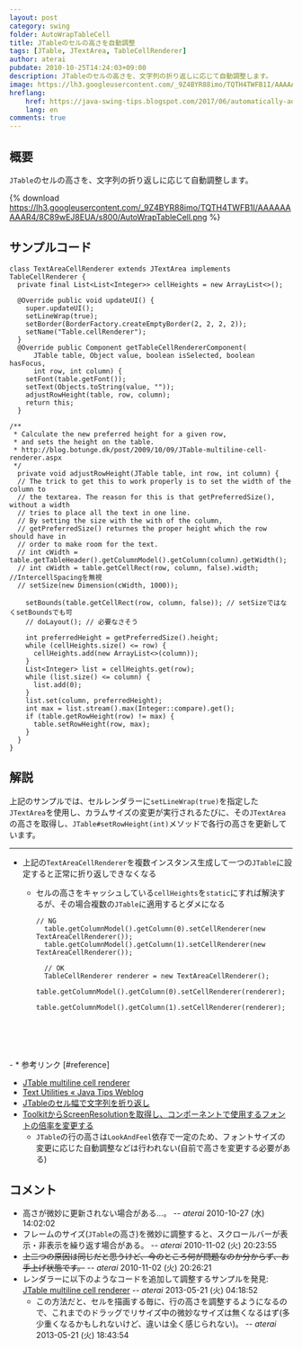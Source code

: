 ```yaml
---
layout: post
category: swing
folder: AutoWrapTableCell
title: JTableのセルの高さを自動調整
tags: [JTable, JTextArea, TableCellRenderer]
author: aterai
pubdate: 2010-10-25T14:24:03+09:00
description: JTableのセルの高さを、文字列の折り返しに応じて自動調整します。
image: https://lh3.googleusercontent.com/_9Z4BYR88imo/TQTH4TWFB1I/AAAAAAAAAR4/8C89wEJ8EUA/s800/AutoWrapTableCell.png
hreflang:
    href: https://java-swing-tips.blogspot.com/2017/06/automatically-adjust-height-of-jtables.html
    lang: en
comments: true
---
```

## 概要
`JTable`のセルの高さを、文字列の折り返しに応じて自動調整します。

{% download https://lh3.googleusercontent.com/_9Z4BYR88imo/TQTH4TWFB1I/AAAAAAAAAR4/8C89wEJ8EUA/s800/AutoWrapTableCell.png %}

## サンプルコード
<pre class="prettyprint"><code>class TextAreaCellRenderer extends JTextArea implements TableCellRenderer {
  private final List&lt;List&lt;Integer&gt;&gt; cellHeights = new ArrayList&lt;&gt;();

  @Override public void updateUI() {
    super.updateUI();
    setLineWrap(true);
    setBorder(BorderFactory.createEmptyBorder(2, 2, 2, 2));
    setName("Table.cellRenderer");
  }
  @Override public Component getTableCellRendererComponent(
      JTable table, Object value, boolean isSelected, boolean hasFocus,
      int row, int column) {
    setFont(table.getFont());
    setText(Objects.toString(value, ""));
    adjustRowHeight(table, row, column);
    return this;
  }

/**
 * Calculate the new preferred height for a given row,
 * and sets the height on the table.
 * http://blog.botunge.dk/post/2009/10/09/JTable-multiline-cell-renderer.aspx
 */
  private void adjustRowHeight(JTable table, int row, int column) {
  // The trick to get this to work properly is to set the width of the column to
  // the textarea. The reason for this is that getPreferredSize(), without a width
  // tries to place all the text in one line.
  // By setting the size with the with of the column,
  // getPreferredSize() returnes the proper height which the row should have in
  // order to make room for the text.
  // int cWidth = table.getTableHeader().getColumnModel().getColumn(column).getWidth();
  // int cWidth = table.getCellRect(row, column, false).width; //IntercellSpacingを無視
  // setSize(new Dimension(cWidth, 1000));

    setBounds(table.getCellRect(row, column, false)); // setSizeではなくsetBoundsでも可
    // doLayout(); // 必要なさそう

    int preferredHeight = getPreferredSize().height;
    while (cellHeights.size() &lt;= row) {
      cellHeights.add(new ArrayList&lt;&gt;(column));
    }
    List&lt;Integer&gt; list = cellHeights.get(row);
    while (list.size() &lt;= column) {
      list.add(0);
    }
    list.set(column, preferredHeight);
    int max = list.stream().max(Integer::compare).get();
    if (table.getRowHeight(row) != max) {
      table.setRowHeight(row, max);
    }
  }
}
</code></pre>

## 解説
上記のサンプルでは、セルレンダラーに`setLineWrap(true)`を指定した`JTextArea`を使用し、カラムサイズの変更が実行されるたびに、その`JTextArea`の高さを取得し、`JTable#setRowHeight(int)`メソッドで各行の高さを更新しています。

- - - -
- 上記の`TextAreaCellRenderer`を複数インスタンス生成して一つの`JTable`に設定すると正常に折り返しできなくなる
    - セルの高さをキャッシュしている`cellHeights`を`static`にすれば解決するが、その場合複数の`JTable`に適用するとダメになる
        
        <pre class="prettyprint"><code>// NG
        table.getColumnModel().getColumn(0).setCellRenderer(new TextAreaCellRenderer());
        table.getColumnModel().getColumn(1).setCellRenderer(new TextAreaCellRenderer());
        
        // OK
        TableCellRenderer renderer = new TextAreaCellRenderer();
        table.getColumnModel().getColumn(0).setCellRenderer(renderer);
        table.getColumnModel().getColumn(1).setCellRenderer(renderer);
</code></pre>
    - * 参考リンク [#reference]
- [JTable multiline cell renderer](http://blog.botunge.dk/post/2009/10/09/JTable-multiline-cell-renderer.aspx)
- [Text Utilities « Java Tips Weblog](https://tips4java.wordpress.com/2008/10/26/text-utilities/)
- [JTableのセル幅で文字列を折り返し](https://ateraimemo.com/Swing/TableCellRenderer.html)
- [ToolkitからScreenResolutionを取得し、コンポーネントで使用するフォントの倍率を変更する](https://ateraimemo.com/Swing/ScreenResolution.html)
    - `JTable`の行の高さは`LookAndFeel`依存で一定のため、フォントサイズの変更に応じた自動調整などは行われない(自前で高さを変更する必要がある)

<!-- dummy comment line for breaking list -->

## コメント
- 高さが微妙に更新されない場合がある…。 -- *aterai* 2010-10-27 (水) 14:02:02
- フレームのサイズ(`JTable`の高さ)を微妙に調整すると、スクロールバーが表示・非表示を繰り返す場合がある。 -- *aterai* 2010-11-02 (火) 20:23:55
- ~~上二つの原因は同じだと思うけど、今のところ何が問題なのか分からず、お手上げ状態です。~~ -- *aterai* 2010-11-02 (火) 20:26:21
- レンダラーに以下のようなコードを追加して調整するサンプルを発見: [JTable multiline cell renderer](http://blog.botunge.dk/post/2009/10/09/JTable-multiline-cell-renderer.aspx) -- *aterai* 2013-05-21 (火) 04:18:52
    - この方法だと、セルを描画する毎に、行の高さを調整するようになるので、これまでのドラッグでリサイズ中の微妙なサイズは無くなるはず(多少重くなるかもしれないけど、違いは全く感じられない)。 -- *aterai* 2013-05-21 (火) 18:43:54

<!-- dummy comment line for breaking list -->
